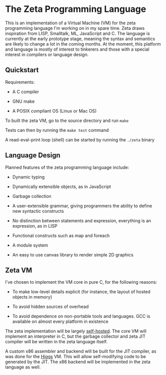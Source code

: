 The Zeta Programming Language
=============================

This is an implementation of a Virtual Machine (VM) for the zeta programming
language I'm working on in my spare time. Zeta draws inspiration from LISP,
Smalltalk, ML, JavaScript and C. The language is currently at the early
prototype stage, meaning the syntax and semantics are likely to change a lot
in the coming months. At the moment, this platform and language is mostly of
interest to tinkerers and those with a special interest in compilers or
language design.

## Quickstart

Requirements:

- A C compiler

- GNU make

- A POSIX compliant OS (Linux or Mac OS)

To built the zeta VM, go to the source directory and run `make`

Tests can then by running the `make test` command

A read-eval-print loop (shell) can be started by running the `./zeta` binary

## Language Design

Planned features of the zeta programming language include:

- Dynamic typing

- Dynamically extensible objects, as in JavaScript

- Garbage collection

- A user-extensible grammar, giving programmers the ability to define new syntactic constructs

- No distinction between statements and expression, everything is an expression, as in LISP

- Functional constructs such as map and foreach

- A module system

- An easy to use canvas library to render simple 2D graphics

## Zeta VM

I've chosen to implement the VM core in pure C, for the following reasons:

- To make low-level details explicit (for instance, the layout of hosted objects in memory)

- To avoid hidden sources of overhead

- To avoid dependence on non-portable tools and languages. GCC is available on almost every platform in existence

The zeta implementation will be largely [self-hosted](https://en.wikipedia.org/wiki/Self-hosting).
The core VM will implement an interpreter in C, but the garbage collector and zeta JIT
compiler will be written in the zeta language itself.

A custom x86 assembler and backend will be built for the JIT compiler, as was done for the [Higgs](https://github.com/higgsjs/Higgs) VM. This will allow self-modifying code to be generated by the JIT. The x86 backend will be implemented in the zeta language as well.
